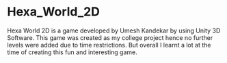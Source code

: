 # Hexa_World_2D
Hexa World 2D is a game developed by Umesh Kandekar by using Unity 3D Software. This game was created as my college project hence no further levels were  added due to time restrictions. But overall I learnt a lot at the time of creating this fun and interesting game.
